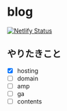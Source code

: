 # blog

[![Netlify Status](https://api.netlify.com/api/v1/badges/7ff34b85-68e3-4b59-bfba-2c873abd1440/deploy-status)](https://app.netlify.com/sites/gracious-mclean-6fd254/deploys)

## やりたきこと

- [x] hosting
- [ ] domain
- [ ] amp
- [ ] ga
- [ ] contents
